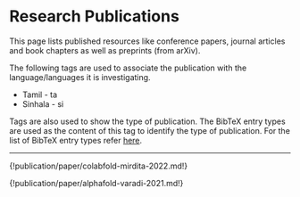 <!-- @format -->

# Research Publications

This page lists published resources like conference papers, journal articles and book chapters as well as preprints (from arXiv).

The following tags are used to associate the publication with the language/languages it is investigating.

- Tamil - <lang>ta</lang>
- Sinhala - <lang>si</lang>

Tags are also used to show the type of publication. The BibTeX entry types are used as the content of this tag to identify the type of publication. For the list of BibTeX entry types refer [here](https://www.bibtex.com/e/entry-types/).

---
{!publication/paper/colabfold-mirdita-2022.md!}

{!publication/paper/alphafold-varadi-2021.md!}
